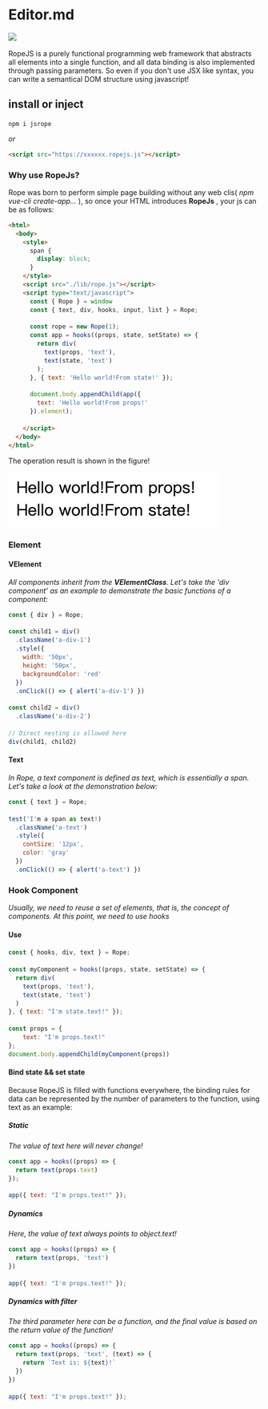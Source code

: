 # Editor.md

![](https://picasso-static.xiaohongshu.com/fe-platform/4e206d734613042f5cd8f8cd55be47ce747ba4e2.png)

RopeJS is a purely functional programming web framework that abstracts all elements into a single function, and all data binding is also implemented through passing parameters. So even if you don't use JSX like syntax, you can write a semantical DOM structure using javascript!

## install or inject

``` shell
npm i jsrope
```

_or_

``` html
<script src="https://xxxxxx.ropejs.js"></script>
```

### Why use RopeJs?

Rope was born to perform simple page building without any web clis( _npm vue-cli create-app..._ ), so once your HTML introduces **RopeJs** , your js can be as follows:

``` html
<html>
  <body>
    <style>
      span {
        display: block;
      }
    </style>
    <script src="./lib/rope.js"></script>
    <script type="text/javascript">
      const { Rope } = window
      const { text, div, hooks, input, list } = Rope;
      
      const rope = new Rope(1);
      const app = hooks((props, state, setState) => {
        return div(
          text(props, 'text'),
          text(state, 'text')
        );
      }, { text: 'Hello world!From state!' });

      document.body.appendChild(app({
        text: 'Hello world!From props!'
      }).element);

    </script>
  </body>
</html>
```

The operation result is shown in the figure!

![](https://github.com/zhuqingyv/rope/blob/main/assets/base_demo.png)

### Element

#### VElement

_All components inherit from the **VElementClass**. Let's take the 'div component' as an example to demonstrate the basic functions of a component:_

``` javascript
const { div } = Rope;

const child1 = div()
  .className('a-div-1')
  .style({
    width: '50px',
    height: '50px',
    backgroundColor: 'red'
  })
  .onClick(() => { alert('a-div-1') })

const child2 = div()
  .className('a-div-2')
  
// Direct nesting is allowed here
div(child1, child2)
```

#### Text

_In Rope, a text component is defined as text, which is essentially a span. Let's take a look at the demonstration below:_

``` javascript
const { text } = Rope;

test('I'm a span as text!)
  .className('a-text')
  .style({
    contSize: '12px',
    color: 'gray'
  })
  .onClick(() => { alert('a-text') })
```

### Hook Component

_Usually, we need to reuse a set of elements, that is, the concept of components. At this point, we need to use hooks_

#### Use

``` javascript
const { hooks, div, text } = Rope;

const myComponent = hooks((props, state, setState) => {
  return div(
    text(props, 'text'),
    text(state, 'text')
  )
}, { text: "I'm state.text!" });

const props = {
    text: "I'm props.text!"
};
document.body.appendChild(myComponent(props))
```

#### Bind state && set state

Because RopeJS is filled with functions everywhere, the binding rules for data can be represented by the number of parameters to the function, using text as an example:

##### Static

_The value of text here will never change!_

``` javascript
const app = hooks((props) => {
  return text(props.text)
});

app({ text: "I'm props.text!" });

```

##### Dynamics

_Here, the value of text always points to object.text!_

``` javascript
const app = hooks((props) => {
  return text(props, 'text')
})

app({ text: "I'm props.text!" });

```

##### Dynamics with filter

_The third parameter here can be a function, and the final value is based on the return value of the function!_

``` javascript
const app = hooks((props) => {
  return text(props, 'text', (text) => {
    return `Text is: ${text}!`
  })
})

app({ text: "I'm props.text!" });

```
